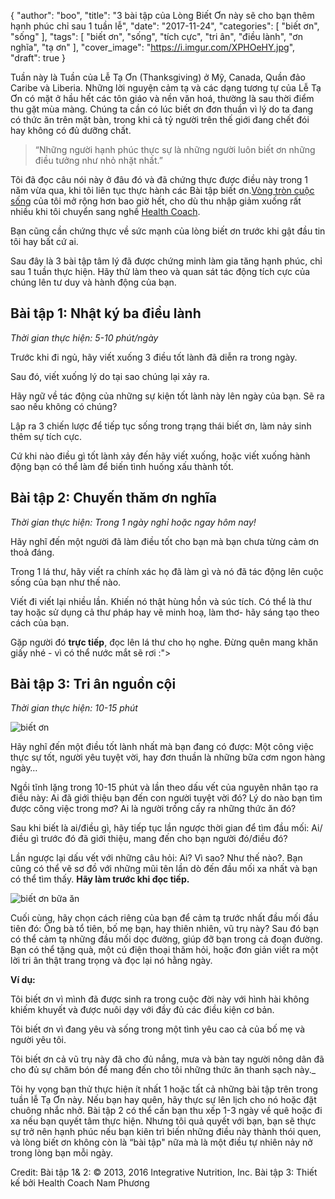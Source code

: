 {
   "author": "boo",
   "title": "3 bài tập của Lòng Biết Ơn này sẽ cho bạn thêm hạnh phúc chỉ sau 1 tuần lễ",
   "date": "2017-11-24",
   "categories": [ "biết ơn", "sống" ],
   "tags": [
      "biết ơn",
      "sống",
      "tích cực",
      "tri ân",
      "điều lành",
      "ơn nghĩa",
      "tạ ơn"
   ],
   "cover_image": "https://i.imgur.com/XPHOeHY.jpg",
   "draft": true
}

Tuần này là Tuần của Lễ Tạ Ơn (Thanksgiving) ở Mỹ, Canada, Quần đảo Caribe và Liberia. Những lời nguyện cảm tạ và các dạng tương tự của Lễ Tạ Ơn có mặt ở hầu hết các tôn giáo và nền văn hoá, thường là sau thời điểm thu gặt mùa màng. Chúng ta cần có lúc biết ơn đơn thuần vì lý do ta đang có thức ăn trên mặt bàn, trong khi cả tỷ người trên thế giới đang chết đói hay không có đủ dưỡng chất.

> “Những người hạnh phúc thực sự là những người luôn biết ơn những điều tưởng như nhỏ nhặt nhất.”


Tôi đã đọc câu nói này ở đâu đó và đã chứng thực được điều này trong 1 năm vừa qua, khi tôi liên tục thực hành các Bài tập biết ơn.[Vòng tròn cuộc sống](https://coachnamphuong.com/posts/vong-tron-cuoc-song-cong-cu-danh-gia-suc-khoe-cua-health-coach/) của tôi mở rộng hơn bao giờ hết, cho dù thu nhập giảm xuống rất nhiều khi tôi chuyển sang nghề [Health Coach](https://coachnamphuong.com/posts/vi-sao-toi-tro-thanh-1-health-coach/).

Bạn cũng cần chứng thực về sức mạnh của lòng biết ơn trước khi gật đầu tin tôi hay bất cứ ai.

Sau đây là 3 bài tập tâm lý đã được chứng minh làm gia tăng hạnh phúc, chỉ sau 1 tuần thực hiện. Hãy thử làm theo và quan sát tác động tích cực của chúng lên tư duy và hành động của bạn.

## Bài tập 1: Nhật ký ba điều lành

_Thời gian thực hiện: 5-10 phút/ngày_

<figure class="https://images.unsplash.com/photo-1462642109801-4ac2971a3a51?auto=format&fit=crop&w=1266&q=60&ixid=dW5zcGxhc2guY29tOzs7Ozs%3D" alt="ba điều lành" class="w-100"></figure>


Trước khi đi ngủ, hãy viết xuống 3 điều tốt lành đã diễn ra trong ngày.

Sau đó, viết xuống lý do tại sao chúng lại xảy ra.

Hãy ngữ về tác động của những sự kiện tốt lành này lên ngày của bạn. Sẽ ra sao nếu không có chúng?

Lập ra 3 chiến lược để tiếp tục sống trong trạng thái biết ơn, làm nảy sinh thêm sự tích cực.

Cứ khi nào điều gì tốt lành xảy đến hãy viết xuống, hoặc viết xuống hành động bạn có thể làm để biến tình huống xấu thành tốt.

## Bài tập 2: Chuyến thăm ơn nghĩa

_Thời gian thực hiện: Trong 1 ngày nghỉ hoặc ngay hôm nay!_

<figure class="https://images.unsplash.com/photo-1505189014261-0148f9aefa85?auto=format&fit=crop&w=1500&q=60&ixid=dW5zcGxhc2guY29tOzs7Ozs%3D" alt="chuyến thăm ơn nghĩa" class="w-100"></figure>


Hãy nghĩ đến một người đã làm điều tốt cho bạn mà bạn chưa từng cảm ơn thoả đáng.

Trong 1 lá thư, hãy viết ra chính xác họ đã làm gì và nó đã tác động lên cuộc sống của bạn như thế nào.

Viết đi viết lại nhiều lần. Khiến nó thật hùng hồn và súc tích. Có thể là thư tay hoặc sử dụng cả thư pháp hay vẽ minh hoạ, làm thơ- hãy sáng tạo theo cách của bạn.

Gặp người đó **trực tiếp**, đọc lên lá thư cho họ nghe. Đừng quên mang khăn giấy nhé - vì có thể nước mắt sẽ rơi :">

## Bài tập 3: Tri ân nguồn cội

_Thời gian thực hiện: 10-15 phút_

![biết ơn](/images/2017-11-24/DSC00862.JPG)

Hãy nghĩ đến một điều tốt lành nhất mà bạn đang có được: Một công việc thực sự tốt, người yêu tuyệt vời, hay đơn thuần là những bữa cơm ngon hàng ngày…

Ngồi tĩnh lặng trong 10-15 phút và lần theo dấu vết của nguyên nhân tạo ra điều này: Ai đã giới thiệu bạn đến con người tuyệt vời đó? Lý do nào bạn tìm được công việc trong mơ? Ai là người trồng cấy ra những thức ăn đó?

Sau khi biết là ai/điều gì, hãy tiếp tục lần ngược thời gian để tìm đầu mối: Ai/điều gì trước đó đã giới thiệu, mang đến cho bạn người đó/điều đó?

Lần ngược lại dấu vết với những câu hỏi: Ai? Vì sao? Như thế nào?. Bạn cũng có thể vẽ sơ đồ với những mũi tên lần dò đến đầu mối xa nhất và bạn có thể tìm thấy. **Hãy làm trước khi đọc tiếp.**

![biết ơn bữa ăn](/images/2017-11-24/DSC00863.JPG)

Cuối cùng, hãy chọn cách riêng của bạn để cảm tạ trước nhất đầu mối đầu tiên đó: Ông bà tổ tiên, bố mẹ bạn, hay thiên nhiên, vũ trụ này? Sau đó bạn có thể cảm tạ những đầu mối dọc đường, giúp đỡ bạn trong cả đoạn đường. Bạn có thể tặng quà, một cú điện thoại thăm hỏi, hoặc đơn giản viết ra một lời tri ân thật trang trọng và đọc lại nó hằng ngày.

**Ví dụ:**

Tôi biết ơn vì mình đã được sinh ra trong cuộc đời này với hình hài không khiếm khuyết và được nuôi dạy với đầy đủ các điều kiện cơ bản.

Tôi biết ơn vì đang yêu và sống trong một tình yêu cao cả của bố mẹ và người yêu tôi.

Tôi biết ơn cả vũ trụ này đã cho đủ nắng, mưa và bàn tay người nông dân đã cho đủ sự chăm bón để mang đến cho tôi những thức ăn thanh sạch này._

Tôi hy vọng bạn thử thực hiện ít nhất 1 hoặc tất cả những bài tập trên trong tuần lễ Tạ Ơn này. Nếu bạn hay quên, hãy thực sự lên lịch cho nó hoặc đặt chuông nhắc nhở. Bài tập 2 có thể cần bạn thu xếp 1-3 ngày về quê hoặc đi xa nếu bạn quyết tâm thực hiện. Nhưng tôi quả quyết với bạn, bạn sẽ thực sự trở nên hạnh phúc nếu bạn kiên trì biến những điều này thành thói quen, và lòng biết ơn không còn là “bài tập" nữa mà là một điều tự nhiên nảy nở trong lòng bạn mỗi ngày.

Credit:
Bài tập 1& 2: © 2013, 2016 Integrative Nutrition, Inc.
Bài tập 3: Thiết kế bởi Health Coach Nam Phương
